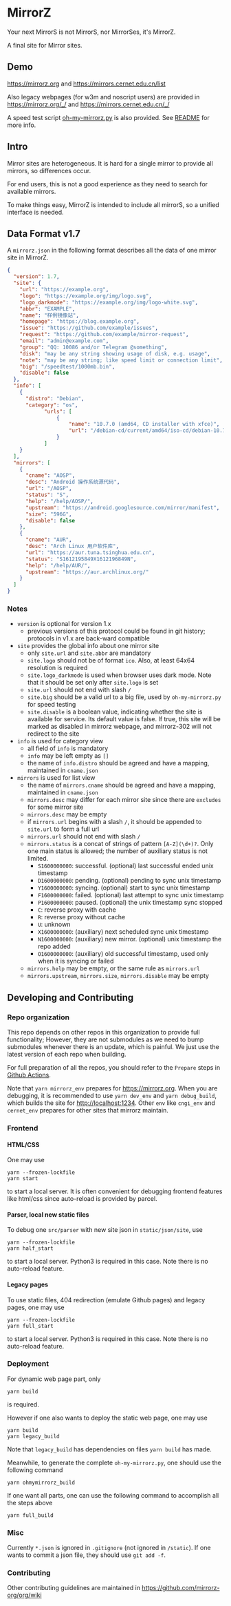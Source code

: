 # MirrorZ

Your next MirrorS is not MirrorS, nor MirrorSes, it's MirrorZ.

A final site for Mirror sites.

## Demo

<https://mirrorz.org> and <https://mirrors.cernet.edu.cn/list>

Also legacy webpages (for w3m and noscript users) are provided in <https://mirrorz.org/_/> and <https://mirrors.cernet.edu.cn/_/>

A speed test script [oh-my-mirrorz.py](https://mirrorz.org/oh-my-mirrorz.py) is also provided. See [README](https://github.com/mirrorz-org/oh-my-mirrorz) for more info.

## Intro

Mirror sites are heterogeneous. It is hard for a single mirror to provide all mirrors, so differences occur.

For end users, this is not a good experience as they need to search for available mirrors.

To make things easy, MirrorZ is intended to include all mirrorS, so a unified interface is needed.

## Data Format v1.7

A `mirrorz.json` in the following format describes all the data of one mirror site in MirrorZ.

```json
{
  "version": 1.7,
  "site": {
    "url": "https://example.org",
    "logo": "https://example.org/img/logo.svg",
    "logo_darkmode": "https://example.org/img/logo-white.svg",
    "abbr": "EXAMPLE",
    "name": "样例镜像站",
    "homepage": "https://blog.example.org",
    "issue": "https://github.com/example/issues",
    "request": "https://github.com/example/mirror-request",
    "email": "admin@example.com",
    "group": "QQ: 10086 and/or Telegram @something",
    "disk": "may be any string showing usage of disk, e.g. usage",
    "note": "may be any string; like speed limit or connection limit",
    "big": "/speedtest/1000mb.bin",
    "disable": false
  },
  "info": [
    {
      "distro": "Debian",
      "category": "os",
            "urls": [
                {
                    "name": "10.7.0 (amd64, CD installer with xfce)",
                    "url": "/debian-cd/current/amd64/iso-cd/debian-10.7.0-amd64-xfce-CD-1.iso"
                }
            ]
    }
  ],
  "mirrors": [
    {
      "cname": "AOSP",
      "desc": "Android 操作系统源代码",
      "url": "/AOSP",
      "status": "S",
      "help": "/help/AOSP/",
      "upstream": "https://android.googlesource.com/mirror/manifest",
      "size": "596G",
      "disable": false
    },
    {
      "cname": "AUR",
      "desc": "Arch Linux 用户软件库",
      "url": "https://aur.tuna.tsinghua.edu.cn",
      "status": "S1612195849X1612196849N",
      "help": "/help/AUR/",
      "upstream": "https://aur.archlinux.org/"
    }
  ]
}
```

### Notes

* `version` is optional for version 1.x
  - previous versions of this protocol could be found in git history; protocols in v1.x are back-ward compatible
* `site` provides the global info about one mirror site
  - only `site.url` and `site.abbr` are mandatory
  - `site.logo` should not be of format `ico`. Also, at least 64x64 resolution is required
  - `site.logo_darkmode` is used when browser uses dark mode. Note that it should be set only after `site.logo` is set
  - `site.url` should not end with slash `/`
  - `site.big` should be a valid url to a big file, used by `oh-my-mirrorz.py` for speed testing
  - `site.disable` is a boolean value, indicating whether the site is available for service. Its default value is false. If true, this site will be marked as disabled in mirrorz webpage, and mirrorz-302 will not redirect to the site
* `info` is used for category view
  - all field of `info` is mandatory
  - `info` may be left empty as `[]`
  - the name of `info.distro` should be agreed and have a mapping, maintained in `cname.json`
* `mirrors` is used for list view
  - the name of `mirrors.cname` should be agreed and have a mapping, maintained in `cname.json`
  - `mirrors.desc` may differ for each mirror site since there are `excludes` for some mirror site
  - `mirrors.desc` may be empty
  - if `mirrors.url` begins with a slash `/`, it should be appended to `site.url` to form a full url
  - `mirrors.url` should not end with slash `/`
  - `mirrors.status` is a concat of strings of pattern `[A-Z](\d+)?`. Only one main status is allowed; the number of auxiliary status is not limited.
    + `S1600000000`: successful. (optional) last successful ended unix timestamp
    + `D1600000000`: pending. (optional) pending to sync unix timestamp
    + `Y1600000000`: syncing. (optional) start to sync unix timestamp
    + `F1600000000`: failed. (optional) last attempt to sync unix timestamp
    + `P1600000000`: paused. (optional) the unix timestamp sync stopped
    + `C`: reverse proxy with cache
    + `R`: reverse proxy without cache
    + `U`: unknown
    + `X1600000000`: (auxiliary) next scheduled sync unix timestamp
    + `N1600000000`: (auxiliary) new mirror. (optional) unix timestamp the repo added
    + `O1600000000`: (auxiliary) old successful timestamp, used only when it is syncing or failed
  - `mirrors.help` may be empty, or the same rule as `mirrors.url`
  - `mirrors.upstream`, `mirrors.size`, `mirrors.disable` may be empty

## Developing and Contributing

### Repo organization

This repo depends on other repos in this organization to provide full functionality; However, they are not submodules as we need to bump submodules whenever there is an update, which is painful. We just use the latest version of each repo when building.

For full preparation of all the repos, you should refer to the `Prepare` steps in [Github Actions](https://github.com/mirrorz-org/mirrorz/blob/master/.github/workflows/deploy.yml).

Note that `yarn mirrorz_env` prepares for <https://mirrorz.org>. When you are debugging, it is recommended to use `yarn dev_env` and `yarn debug_build`, which builds the site for <http://localhost:1234>. Other `env` like `cngi_env` and `cernet_env` prepares for other sites that mirrorz maintain.

### Frontend

#### HTML/CSS

One may use

```
yarn --frozen-lockfile
yarn start
```

to start a local server. It is often convenient for debugging frontend features like html/css since auto-reload is provided by parcel.

#### Parser, local new static files

To debug one `src/parser` with new site json in `static/json/site`, use

```
yarn --frozen-lockfile
yarn half_start
```

to start a local server. Python3 is required in this case. Note there is no auto-reload feature.

#### Legacy pages

To use static files, 404 redirection (emulate Github pages) and legacy pages, one may use

```
yarn --frozen-lockfile
yarn full_start
```

to start a local server. Python3 is required in this case. Note there is no auto-reload feature.

### Deployment

For dynamic web page part, only

```
yarn build
```

is required.

However if one also wants to deploy the static web page, one may use

```
yarn build
yarn legacy_build
```

Note that `legacy_build` has dependencies on files `yarn build` has made.

Meanwhile, to generate the complete `oh-my-mirrorz.py`, one should use the following command

```
yarn ohmymirrorz_build
```

If one want all parts, one can use the following command to accomplish all the steps above

```
yarn full_build
```

### Misc

Currently `*.json` is ignored in `.gitignore` (not ignored in `/static`). If one wants to commit a json file, they should use `git add -f`.

### Contributing

Other contributing guidelines are maintained in <https://github.com/mirrorz-org/org/wiki>

<!--
 vim: ts=2 sts=2 sw=2
-->
